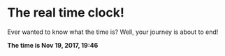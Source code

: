 # The real time clock!

Ever wanted to know what the time is? Well, your journey is about to end!

**The time is Nov 19, 2017, 19:46**